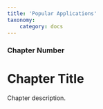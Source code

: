 ```yaml
---
title: 'Popular Applications'
taxonomy:
    category: docs
---
```


### Chapter Number

# Chapter Title

Chapter description.